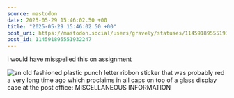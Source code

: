 ```yaml
---
source: mastodon
date: 2025-05-29 15:46:02.50 +00
title: "2025-05-29 15:46:02.50 +00"
post_uri: https://mastodon.social/users/gravely/statuses/114591895551932247
post_id: 114591895551932247
---
```

i would have misspelled this on assignment


![an old fashioned plastic punch letter ribbon sticker that was probably red a very long time ago which proclaims in all caps on top of a glass display case at the post office: MISCELLANEOUS INFORMATION](/images/114591895249140575.jpeg)

